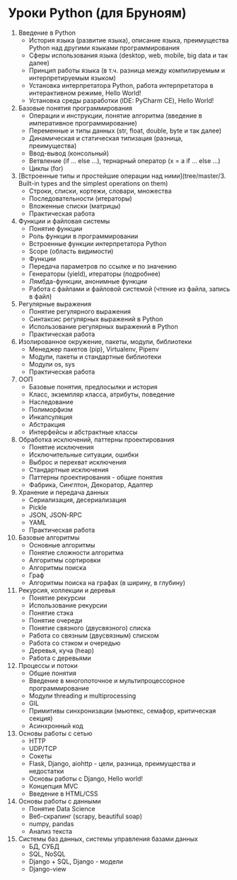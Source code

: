 # Уроки Python (для Бруноям) 
1.  Введение в Python
    * История языка (развитие языка), описание языка, преимущества Python над другими языками программирования
    * Сферы использования языка (desktop, web, mobile, big data и так далее)
    * Принцип работы языка (в т.ч. разница между компилируемым и интерпретируемым языком)
    * Установка интерпретатора Python, работа интерпретатора в интерактивном режиме, Hello World!
    * Установка среды разработки (IDE: PyCharm CE), Hello World!
2.  Базовые понятия программирования
    * Операции и инструкции, понятие алгоритма (введение в императивное программирование)
    * Переменные и типы данных (str, float, double, byte и так далее)
    * Динамическая и статическая типизация (разница, преимущества)
    * Ввод-вывод (консольный)
    * Ветвление (if … else …), тернарный оператор (x = a if … else …)
    * Циклы (for)
3.  [Встроенные типы и простейшие операции над ними](tree/master/3. Built-in types and the simplest operations on them)
    * Строки, списки, кортежи, словари, множества 
    * Последовательности (итераторы)
    * Вложенные списки (матрицы)
    * Практическая работа
4.  Функции и файловая системы
    * Понятие функции
    * Роль функции в программировании
    * Встроенные функции интерпретатора Python
    * Scope (область видимости)
    * Функции
    * Передача параметров по ссылке и по значению
    * Генераторы (yield), итераторы (подробнее)
    * Лямбда-функции, анонимные функции
    * Работа с файлами и файловой системой (чтение из файла, запись в файл)
5.  Регулярные выражения
    * Понятие регулярного выражения
    * Синтаксис регулярных выражений в Python
    * Использование регулярных выражений в Python
    * Практическая работа
6.  Изолированное окружение, пакеты, модули, библиотеки
    * Менеджер пакетов (pip), Virtualenv, Pipenv
    * Модули, пакеты и стандартные библиотеки
    * Модули os, sys
    * Практическая работа
7.  ООП
    * Базовые понятия, предпосылки и история
    * Класс, экземпляр класса, атрибуты, поведение
    * Наследование
    * Полиморфизм
    * Инкапсуляция
    * Абстракция
    * Интерфейсы и абстрактные классы
8.  Обработка исключений, паттерны проектирования
    * Понятие исключения
    * Исключительные ситуации, ошибки
    * Выброс и перехват исключения
    * Стандартные исключения
    * Паттерны проектирования - общие понятия
    * Фабрика, Синглтон, Декоратор, Адаптер
9.  Хранение и передача данных
    * Сериализация, десериализация
    * Pickle
    * JSON, JSON-RPC
    * YAML
    * Практическая работа
10. Базовые алгоритмы
    * Основные алгоритмы
    * Понятие сложности алгоритма
    * Алгоритмы сортировки
    * Алгоритмы поиска
    * Граф
    * Алгоритмы поиска на графах (в ширину, в глубину)
11. Рекурсия, коллекции и деревья
    * Понятие рекурсии
    * Использование рекурсии
    * Понятие стэка
    * Понятие очереди
    * Понятие связного (двусвязного) списка
    * Работа со связным (двусвязным) списком
    * Работа со стэком и очередью
    * Деревья, куча (heap)
    * Работа с деревьями
12. Процессы и потоки
    * Общие понятия
    * Введение в многопоточное и мультипроцессорное программирование
    * Модули threading и multiprocessing
    * GIL
    * Примитивы синхронизации (мьютекс, семафор, критическая секция)
    * Асинхронный код
13. Основы работы с сетью
    * HTTP
    * UDP/TCP
    * Сокеты
    * Flask, Django, aiohttp - цели, разница, преимущества и недостатки
    * Основы работы с Django, Hello world!
    * Концепция MVC
    * Введение в HTML/CSS
14. Основы работы с данными
    * Понятие Data Science
    * Веб-скрапинг (scrapy, beautiful soap)
    * numpy, pandas
    * Анализ текста
15. Системы баз данных, системы управления базами данных
    * БД, СУБД
    * SQL, NoSQL
    * Django + SQL, Django - модели
    * Django-view
